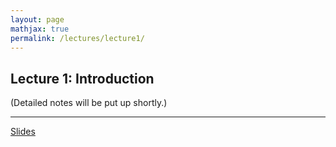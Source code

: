 ```yaml
---
layout: page
mathjax: true
permalink: /lectures/lecture1/
---
```


## Lecture 1: Introduction

(Detailed notes will be put up shortly.)

-----------------

[Slides](/lectures/lecture1_slides.pdf)
